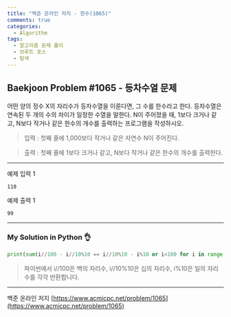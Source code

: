 ```yaml
---
title: "백준 온라인 저지 - 한수(1065)"
comments: true
categories:
  - Algorithm
tags:
  - 알고리즘 문제 풀이
  - 브루트 포스
  - 탐색
---
```


## Baekjoon Problem #1065 - 등차수열 문제 

어떤 양의 정수 X의 자리수가 등차수열을 이룬다면, 그 수를 한수라고 한다. 등차수열은 연속된 두 개의 수의 차이가 일정한 수열을 말한다. N이 주어졌을 때, 1보다 크거나 같고, N보다 작거나 같은 한수의 개수를 출력하는 프로그램을 작성하시오. 

> 입력
> : 첫째 줄에 1,000보다 작거나 같은 자연수 N이 주어진다.

> 출력
> : 첫째 줄에 1보다 크거나 같고, N보다 작거나 같은 한수의 개수를 출력한다.

***
예제 입력 1
```
110
```

예제 출력 1
```
99
```

***
### My Solution in Python :ok_hand:

```python
print(sum(i//100 - i//10%10 == i//10%10 - i%10 or i<100 for i in range(1, int(input())+1)))
```

> 파이썬에서 i//100은 백의 자리수, i//10%10은 십의 자리수, i%10은 일의 자리수를 각각 반환합니다.

***
백준 온라인 저지 [https://www.acmicpc.net/problem/1065](https://www.acmicpc.net/problem/1065)
